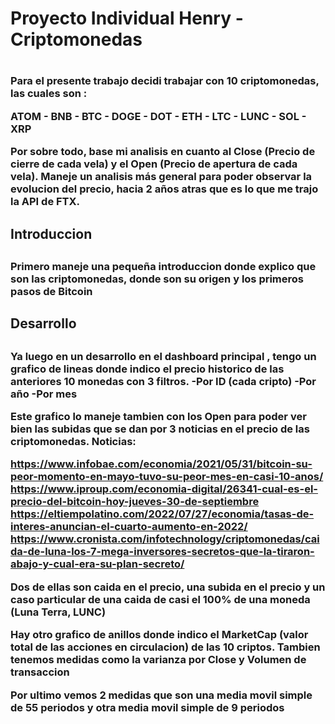 <h1> Proyecto Individual Henry - Criptomonedas <h1>

<h3>
Para el presente trabajo decidi trabajar con 10 criptomonedas, las cuales son :

ATOM - BNB - BTC - DOGE - DOT - ETH - LTC - LUNC - SOL - XRP

Por sobre todo, base mi analisis en cuanto al Close (Precio de cierre de cada vela) y el Open (Precio de apertura de cada vela). Maneje un analisis más general para poder observar la evolucion del precio, hacia 2 años atras que es lo que me trajo la API de FTX. 
<h3>

<h2> Introduccion <h2>

<h3>
Primero maneje una pequeña introduccion donde explico que son las criptomonedas, donde son su origen y los primeros pasos de Bitcoin
<h3>

<h2> Desarrollo <h2>

<h3>
Ya luego en un desarrollo en el dashboard principal , tengo un grafico de lineas donde indico el precio historico de las anteriores 10 monedas con 3 filtros.
-Por ID (cada cripto)
-Por año
-Por mes

Este grafico lo maneje tambien con los Open para poder ver bien las subidas que se dan por 3 noticias en el precio de las criptomonedas. 
Noticias:

https://www.infobae.com/economia/2021/05/31/bitcoin-su-peor-momento-en-mayo-tuvo-su-peor-mes-en-casi-10-anos/
https://www.iproup.com/economia-digital/26341-cual-es-el-precio-del-bitcoin-hoy-jueves-30-de-septiembre
https://eltiempolatino.com/2022/07/27/economia/tasas-de-interes-anuncian-el-cuarto-aumento-en-2022/
https://www.cronista.com/infotechnology/criptomonedas/caida-de-luna-los-7-mega-inversores-secretos-que-la-tiraron-abajo-y-cual-era-su-plan-secreto/

Dos de ellas son caida en el precio, una subida en el precio y un caso particular de una caida de casi el 100% de una moneda (Luna Terra, LUNC)


Hay otro grafico de anillos donde indico el MarketCap (valor total de las acciones en circulacion) de las 10 criptos.
Tambien tenemos medidas como la varianza por Close y Volumen de transaccion

Por ultimo vemos 2 medidas que son una media movil simple de 55 periodos y otra media movil simple de 9 periodos
<h3>